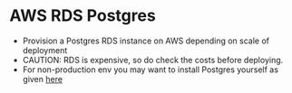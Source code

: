 # AWS RDS Postgres

* Provision a Postgres RDS instance on AWS depending on scale of deployment
* CAUTION: RDS is expensive, so do check the costs before deploying.
* For non-production env you may want to install Postgres yourself as given [here](../on-prem/README.)
